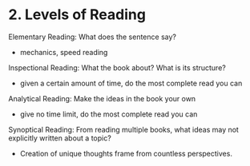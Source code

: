 # 2. Levels of Reading

Elementary Reading: What does the sentence say?
- mechanics, speed reading

Inspectional Reading: What the book about? What is its structure?
- given a certain amount of time, do the most complete read you can

Analytical Reading: Make the ideas in the book your own
- give no time limit, do the most complete read you can 

Synoptical Reading:  From reading multiple books, what ideas may not explicitly written about a topic?
- Creation of unique thoughts frame from countless perspectives.
